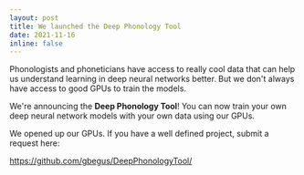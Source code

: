 ```yaml
---
layout: post
title: We launched the Deep Phonology Tool
date: 2021-11-16
inline: false
---
```

Phonologists and phoneticians have access to really cool data that can help us understand learning in deep neural networks better. But we don't always have access to good GPUs to train the models.

We're announcing the **Deep Phonology Tool**! You can now train your own deep neural network models with your own data using our GPUs. 

We opened up our GPUs. If you have a well defined project, submit a request here:

https://github.com/gbegus/DeepPhonologyTool/